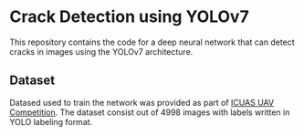 # Crack Detection using YOLOv7
This repository contains the code for a deep neural network that can detect cracks in images using the YOLOv7 architecture.

## Dataset
Datased used to train the network was provided as part of [ICUAS UAV Competition](http://www.uasconferences.com/2023_icuas/unmanned-aerial-vehicle-uav-competition/). The dataset consist out of 4998 images with labels written in YOLO labeling format.
